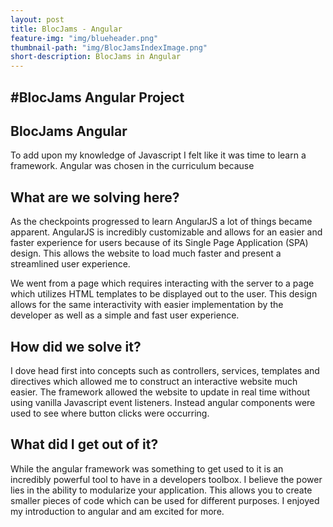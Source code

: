 ```yaml
---
layout: post
title: BlocJams - Angular
feature-img: "img/blueheader.png"
thumbnail-path: "img/BlocJamsIndexImage.png"
short-description: BlocJams in Angular
---
```


## #BlocJams Angular Project

## BlocJams Angular

To add upon my knowledge of Javascript I felt like it was time to learn a framework. Angular was chosen in the curriculum because

## What are we solving here?

As the checkpoints progressed to learn AngularJS a lot of things became apparent. AngularJS is incredibly customizable and allows for an easier and faster experience for users because of its Single Page Application (SPA) design. This allows the website to load much faster and present a streamlined user experience.

We went from a page which requires interacting with the server to a page which utilizes HTML templates to be displayed out to the user. This design allows for the same interactivity with easier implementation by the developer as well as a simple and fast user experience.

## How did we solve it?

I dove head first into concepts such as controllers, services, templates and directives which allowed me to construct an interactive website much easier. The framework allowed the website to update in real time without using vanilla Javascript event listeners. Instead angular components were used to see where button clicks were occurring.

## What did I get out of it?

While the angular framework was something to get used to it is an incredibly powerful tool to have in a developers toolbox. I believe the power lies in the ability to modularize your application. This allows you to create smaller pieces of code which can be used for different purposes. I enjoyed my introduction to angular and am excited for more.
